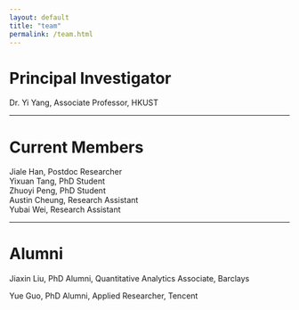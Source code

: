 ```yaml
---
layout: default
title: "team"
permalink: /team.html
---
```


# Principal Investigator 
Dr. Yi Yang, Associate Professor, HKUST

---

# Current Members
Jiale Han, Postdoc Researcher     
Yixuan Tang, PhD Student     
Zhuoyi Peng, PhD Student     
Austin Cheung, Research Assistant   
Yubai Wei, Research Assistant


---

# Alumni
Jiaxin Liu, PhD Alumni, Quantitative Analytics Associate, Barclays

Yue Guo, PhD Alumni, Applied Researcher, Tencent

